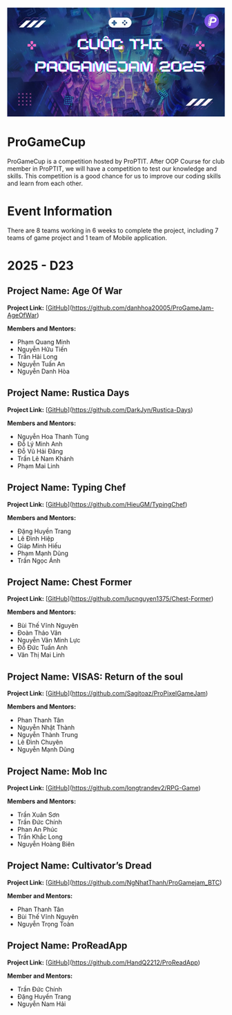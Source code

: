 ![ProGameJam 2025](background-1.jpg)

# ProGameCup

ProGameCup is a competition hosted by ProPTIT. After OOP Course for club member in ProPTIT, we will have a competition to test our knowledge and skills. This competition is a good chance for us to improve our coding skills and learn from each other.

# Event Information

There are 8 teams working in 6 weeks to complete the project, including 7 teams of game project and 1 team of Mobile application.

# 2025 - D23

## Project Name: Age Of War

**Project Link:** [[GitHub](#)](https://github.com/danhhoa20005/ProGameJam-AgeOfWar)

**Members and Mentors:**
- Phạm Quang Minh
- Nguyễn Hữu Tiến
- Trần Hải Long        
- Nguyễn Tuấn An        
- Nguyễn Danh Hòa

## Project Name: Rustica Days

**Project Link:** [[GitHub](#)](https://github.com/DarkJyn/Rustica-Days)

**Members and Mentors:**
- Nguyễn Hoa Thanh Tùng
- Đỗ Lý Minh Anh
- Đỗ Vũ Hải Đăng	
- Trần Lê Nam Khánh
- Phạm Mai Linh
  
## Project Name: Typing Chef

**Project Link:** [[GitHub](#)](https://github.com/HieuGM/TypingChef)

**Members and Mentors:**
- Đặng Huyền Trang
- Lê Đình Hiệp
- Giáp Minh Hiếu        
- Phạm Mạnh Dũng        
- Trần Ngọc Ánh

## Project Name: Chest Former

**Project Link:** [[GitHub](#)](https://github.com/lucnguyen1375/Chest-Former)

**Members and Mentors:**
- Bùi Thế Vĩnh Nguyên
- Đoàn Thảo Vân
- Nguyễn Văn Minh Lực	
- Đỗ Đức Tuấn Anh	
- Văn Thị Mai Linh

## Project Name: VISAS: Return of the soul

**Project Link:** [[GitHub](#)](https://github.com/Sagitoaz/ProPixelGameJam)

**Members and Mentors:**
- Phan Thanh Tân
- Nguyễn Nhật Thành
- Nguyễn Thành Trung	
- Lê Đình Chuyên	
- Nguyễn Mạnh Dũng

## Project Name: Mob Inc

**Project Link:** [[GitHub](#)](https://github.com/longtrandev2/RPG-Game)

**Members and Mentors:**
- Trần Xuân Sơn
- Trần Đức Chính
- Phan An Phúc	
- Trần Khắc Long
- Nguyễn Hoàng Biên

## Project Name: Cultivator’s Dread

**Project Link:** [[GitHub](#)](https://github.com/NgNhatThanh/ProGamejam_BTC)

**Member and Mentors:**
- Phan Thanh Tân
- Bùi Thế Vĩnh Nguyên
- Nguyễn Trọng Toàn

## Project Name: ProReadApp

**Project Link:** [[GitHub](#)](https://github.com/HandQ2212/ProReadApp)

**Member and Mentors:**
- Trần Đức Chính
- Đặng Huyền Trang
- Nguyễn Nam Hải

